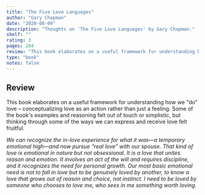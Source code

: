 ```yaml
---
title: "The Five Love Languages"
author: "Gary Chapman"
date: "2020-08-09"
description: "Thoughts on 'The Five Love Languages' by Gary Chapman."
shelf: ""
rating: 3
pages: 204
review: "This book elaborates on a useful framework for understanding how we 'do' love – conceptualizing love as an action rather than just a feeling. Some of the book's examples and reasoning felt out of touch or simplistic, but thinking through some of the ways we can express and receive love felt fruitful.<br/><br/><i>We can recognize the in-love experience for what it was—a temporary emotional high—and now pursue 'real love' with our spouse. That kind of love is emotional in nature but not obsessional. It is a love that unites reason and emotion. It involves an act of the will and requires discipline, and it recognizes the need for personal growth. Our most basic emotional need is not to fall in love but to be genuinely loved by another, to know a love that grows out of reason and choice, not instinct. I need to be loved by someone who chooses to love me, who sees in me something worth loving.</i>"
type: "book"
notes: false
---
```


## Review

This book elaborates on a useful framework for understanding how we "do" love – conceptualizing love as an action rather than just a feeling. Some of the book's examples and reasoning felt out of touch or simplistic, but thinking through some of the ways we can express and receive love felt fruitful.

_We can recognize the in-love experience for what it was—a temporary emotional high—and now pursue “real love” with our spouse. That kind of love is emotional in nature but not obsessional. It is a love that unites reason and emotion. It involves an act of the will and requires discipline, and it recognizes the need for personal growth. Our most basic emotional need is not to fall in love but to be genuinely loved by another, to know a love that grows out of reason and choice, not instinct. I need to be loved by someone who chooses to love me, who sees in me something worth loving._
